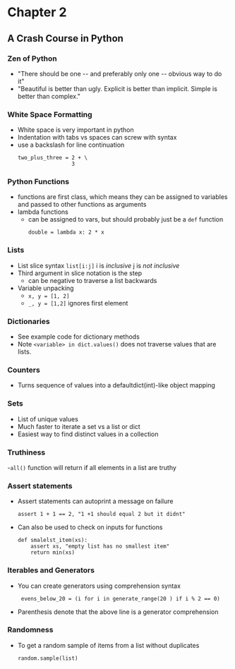 # Chapter 2
## A Crash Course in Python

### Zen of Python
- "There should be one -- and preferably only one -- obvious way to do it"
- "Beautiful is better than ugly. Explicit is better than implicit. Simple is
  better than complex."

### White Space Formatting
- White space is very important in python
- Indentation with tabs vs spaces can screw with syntax
- use a backslash for line continuation
    ```
    two_plus_three = 2 + \
                     3
    ```

### Python Functions
- functions are first class, which means they can be assigned to variables and
  passed to other functions as arguments
- lambda functions
    - can be assigned to vars, but should probably just be a `def` function
        ```
        double = lambda x: 2 * x
        ```

### Lists
- List slice syntax `list[i:j]` i is *inclusive* j is *not inclusive*
- Third argument in slice notation is the step
    - can be negative to traverse a list backwards
- Variable unpacking
    - `x, y = [1, 2]`
    - `_, y = [1,2]` ignores first element

### Dictionaries
- See example code for dictionary methods
- Note `<variable> in dict.values()` does not traverse values that are lists.

### Counters
- Turns sequence of values into a defaultdict(int)-like object mapping

### Sets
- List of unique values
- Much faster to iterate a set vs a list or dict
- Easiest way to find distinct values in a collection

### Truthiness
-`all()` function will return if all elements in a list are truthy


### Assert statements
- Assert statements can autoprint a message on failure
    ```
    assert 1 + 1 == 2, "1 +1 should equal 2 but it didnt"
    ```
- Can also be used to check on inputs for functions
    ```
    def smalelst_item(xs):
        assert xs, "empty list has no smallest item"
        return min(xs)
    ```

### Iterables and Generators
- You can create generators using comprehension syntax
    ```
     evens_below_20 = (i for i in generate_range(20 ) if i % 2 == 0)
    ```
- Parenthesis denote that the above line is a generator comprehension

### Randomness
- To get a random sample of items from a list without duplicates
    ```
    random.sample(list)
    ```
